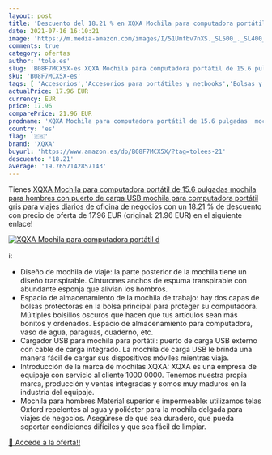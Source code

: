 ```yaml
---
layout: post
title: 'Descuento del 18.21 % en XQXA Mochila para computadora portátil d'
date: 2021-07-16 16:10:21
image: 'https://m.media-amazon.com/images/I/51Umfbv7nXS._SL500_._SL400_.jpg'
comments: true
category: ofertas
author: 'tole.es'
slug: 'B08F7MCX5X-es XQXA Mochila para computadora portátil de 15.6 pulgadas...'
sku: 'B08F7MCX5X-es'
tags: [ 'Accesorios','Accesorios para portátiles y netbooks','Bolsas y fundas para portátiles y netbooks','Informática','Mochilas para portátiles y netbooks','mochila','xqxa', ]
actualPrice: 17.96 EUR
currency: EUR
price: 17.96
comparePrice: 21.96 EUR
prodname: 'XQXA Mochila para computadora portátil de 15.6 pulgadas  mochila para hombres con puerto de carga USB  mochila para computadora portátil gris para viajes diarios de oficina de negocios'
country: 'es'
flag: '🇪🇸'
brand: 'XQXA'
buyurl: 'https://www.amazon.es/dp/B08F7MCX5X/?tag=tolees-21'
descuento: '18.21'
average: '19.7657142857143'
---
```


Tienes [XQXA Mochila para computadora portátil de 15.6 pulgadas  mochila para hombres con puerto de carga USB  mochila para computadora portátil gris para viajes diarios de oficina de negocios](https://www.amazon.es/dp/B08F7MCX5X/?tag=tolees-21) con un 18.21 % de descuento con precio de oferta de 17.96 EUR (original: 21.96 EUR) en el siguiente enlace!

[![XQXA Mochila para computadora portátil d](https://m.media-amazon.com/images/I/51Umfbv7nXS._SL500_._SL400_.jpg)](https://www.amazon.es/dp/B08F7MCX5X/?tag=tolees-21)

ℹ️:

- Diseño de mochila de viaje: la parte posterior de la mochila tiene un diseño transpirable. Cinturones anchos de espuma transpirable con abundante esponja que alivian los hombros.
- Espacio de almacenamiento de la mochila de trabajo: hay dos capas de bolsas protectoras en la bolsa principal para proteger su computadora. Múltiples bolsillos oscuros que hacen que tus artículos sean más bonitos y ordenados. Espacio de almacenamiento para computadora, vaso de agua, paraguas, cuaderno, etc.
- Cargador USB para mochila para portátil: puerto de carga USB externo con cable de carga integrado. La mochila de carga USB le brinda una manera fácil de cargar sus dispositivos móviles mientras viaja.
- Introducción de la marca de mochilas XQXA: XQXA es una empresa de equipaje con servicio al cliente 1000 0000. Tenemos nuestra propia marca, producción y ventas integradas y somos muy maduros en la industria del equipaje.
- Mochila para hombres Material superior e impermeable: utilizamos telas Oxford repelentes al agua y poliéster para la mochila delgada para viajes de negocios. Asegúrese de que sea duradero, que pueda soportar condiciones difíciles y que sea fácil de limpiar.

[🛒 Accede a la oferta!!](https://www.amazon.es/dp/B08F7MCX5X/?tag=tolees-21)
